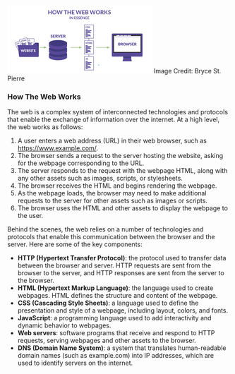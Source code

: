 <img src="https://github.com/ajipelumi/alx-system_engineering-devops/blob/98a7d41faa81ac2af6b75f5c66730a21024b16fa/images/web.png" alt="a graphic of how the web works">
Image Credit: Bryce St. Pierre

### How The Web Works
The web is a complex system of interconnected technologies and protocols that enable the exchange of information over the internet.
At a high level, the web works as follows:
1. A user enters a web address (URL) in their web browser, such as https://www.example.com/.
2. The browser sends a request to the server hosting the website, asking for the webpage corresponding to the URL.
3. The server responds to the request with the webpage HTML, along with any other assets such as images, scripts, or stylesheets.
4. The browser receives the HTML and begins rendering the webpage.
5. As the webpage loads, the browser may need to make additional requests to the server for other assets such as images or scripts.
6. The browser uses the HTML and other assets to display the webpage to the user.

Behind the scenes, the web relies on a number of technologies and protocols that enable this communication between the browser and the server. Here are some of the key components:
- **HTTP (Hypertext Transfer Protocol)**: the protocol used to transfer data between the browser and server. HTTP requests are sent from the browser to the server, and HTTP responses are sent from the server to the browser.
- **HTML (Hypertext Markup Language)**: the language used to create webpages. HTML defines the structure and content of the webpage.
- **CSS (Cascading Style Sheets)**: a language used to define the presentation and style of a webpage, including layout, colors, and fonts.
- **JavaScript**: a programming language used to add interactivity and dynamic behavior to webpages.
- **Web servers**: software programs that receive and respond to HTTP requests, serving webpages and other assets to the browser.
- **DNS (Domain Name System)**: a system that translates human-readable domain names (such as example.com) into IP addresses, which are used to identify servers on the internet.
